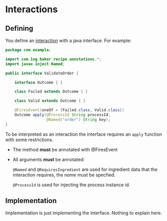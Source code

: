 # Interactions

## Defining

You define an [interaction](../concepts#interaction) with a java interface. For example:

``` java
package com.example;

import com.ing.baker.recipe.annotations.*;
import javax.inject.Named;

public interface ValidateOrder {

    interface Outcome { }

    class Failed extends Outcome { }

    class Valid extends Outcome { }

    @FiresEvent(oneOf = {Failed.class, Valid.class})
    Outcome apply(@ProcessId String processId,
                  @Named("order") String key);
}
```

To be interpreted as an interaction the interface requires an `apply` function with some restrictions.

* The method **must** be annotated with @FiresEvent

* All arguments **must** be annotated:

    `@Named` and `@RequiresIngredient` are used for ingredient data that the interaction requires, the *name* must be specfied.

    `@ProcessId` is used for injecting the process instance id.

## Implementation

Implementation is just implementing the interface. Nothing to explain here.